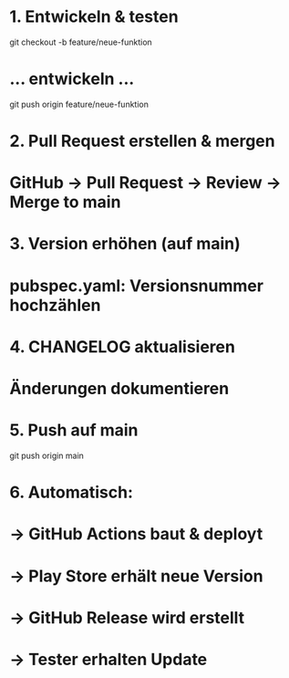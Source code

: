 # 1. Entwickeln & testen
git checkout -b feature/neue-funktion
# ... entwickeln ...
git push origin feature/neue-funktion

# 2. Pull Request erstellen & mergen
# GitHub → Pull Request → Review → Merge to main

# 3. Version erhöhen (auf main)
# pubspec.yaml: Versionsnummer hochzählen

# 4. CHANGELOG aktualisieren
# Änderungen dokumentieren

# 5. Push auf main
git push origin main

# 6. Automatisch:
# → GitHub Actions baut & deployt
# → Play Store erhält neue Version
# → GitHub Release wird erstellt
# → Tester erhalten Update
